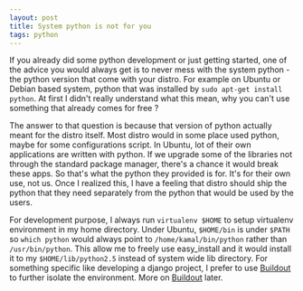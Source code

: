 ```yaml
---
layout: post
title: System python is not for you
tags: python
---
```


If you already did some python development or just getting started, one of the advice you would always get is to never mess with the system python - the python version that come with your distro. For example on Ubuntu or Debian based system, python that was installed by `sudo apt-get install python`. At first I didn't really understand what this mean, why you can't use something that already comes for free ?

The answer to that question is because that version of python actually meant for the distro itself. Most distro would in some place used python, maybe for some configurations script. In Ubuntu, lot of their own applications are written with python. If we upgrade some of the libraries not through the standard package manager, there's a chance it would break these apps. So that's what the python they provided is for. It's for their own use, not us. Once I realized this, I have a feeling that distro should ship the python that they need separately from the python that would be used by the users.

For development purpose, I always run `virtualenv $HOME` to setup virtualenv environment in my home directory. Under Ubuntu, `$HOME/bin` is under `$PATH` so `which python` would always point to `/home/kamal/bin/python` rather than `/usr/bin/python`. This allow me to freely use easy_install and it would install it to my `$HOME/lib/python2.5` instead of system wide lib directory. For something specific like developing a django project, I prefer to use [Buildout][1] to further isolate the environment. More on [Buildout][1] later.

[1]:http://www.buildout.org/
